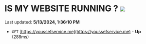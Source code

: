 # IS MY WEBSITE RUNNING ? [![](https://img.shields.io/static/v1?label=Sponsor&message=%E2%9D%A4&logo=GitHub&color=%23fe8e86)](https://github.com/sponsors/<username>)

Last updated: **5/13/2024, 1:36:10 PM**

- `GET` [https://youssefservice.me](https://youssefservice.me) - **Up** (288ms)
